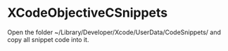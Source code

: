 # XCodeObjectiveCSnippets

Open the folder ~/Library/Developer/Xcode/UserData/CodeSnippets/ and copy all snippet code into it.

